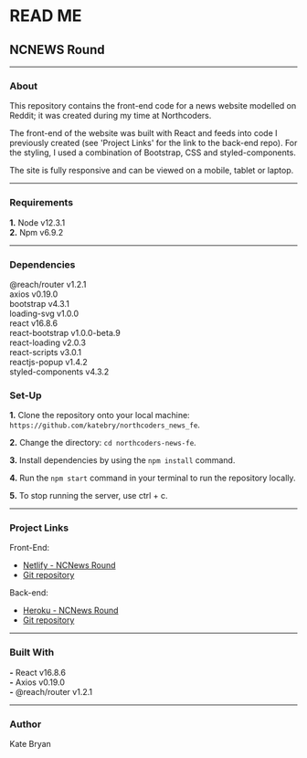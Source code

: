 # **READ ME**

## **NCNEWS Round**

---

### **About**

This repository contains the front-end code for a news website modelled on Reddit; it was created during my time at Northcoders.

The front-end of the website was built with React and feeds into code I previously created (see 'Project Links' for the link to the back-end repo). For the styling, I used a combination of Bootstrap, CSS and styled-components.

The site is fully responsive and can be viewed on a mobile, tablet or laptop.

---

### **Requirements**

**1.** Node v12.3.1<br/>
**2.** Npm v6.9.2<br/>

---

### **Dependencies**

@reach/router v1.2.1<br/>
axios v0.19.0<br/>
bootstrap v4.3.1<br/>
loading-svg v1.0.0<br/>
react v16.8.6<br/>
react-bootstrap v1.0.0-beta.9<br/>
react-loading v2.0.3<br/>
react-scripts v3.0.1<br/>
reactjs-popup v1.4.2<br/>
styled-components v4.3.2<br/>


### **Set-Up**

**1.** Clone the repository onto your local machine: `https://github.com/katebry/northcoders_news_fe`.

**2.** Change the directory: `cd northcoders-news-fe`.

**3.** Install dependencies by using the `npm install` command.

**4.** Run the `npm start` command in your terminal to run the repository locally.

**5.** To stop running the server, use ctrl + c.

---

### **Project Links**

Front-End:

- [Netlify - NCNews Round](https://katebry-northcodersnewsround.netlify.com/)
- [Git repository](https://github.com/katebry/northcoders_news_fe)

Back-end:

- [Heroku - NCNews Round](https://ncnews-round.herokuapp.com/api)
- [Git repository](https://github.com/katebry/northcoders_news_be)

---

### **Built With**

**-** React v16.8.6<br/>
**-** Axios v0.19.0<br/>
**-** @reach/router v1.2.1<br/>

---

### **Author**

Kate Bryan
